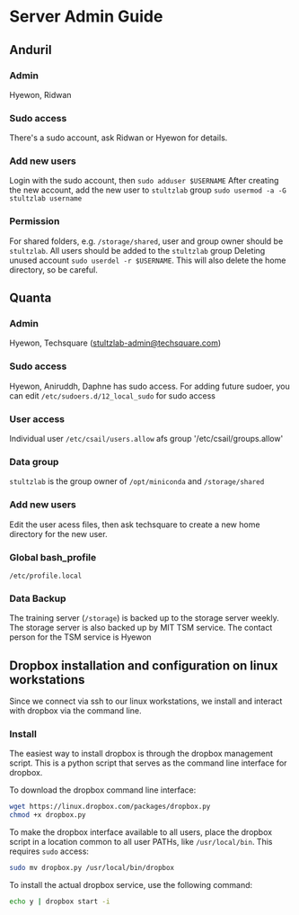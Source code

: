 # Server Admin Guide

## Anduril
### Admin
Hyewon, Ridwan
### Sudo access
There's a sudo account, ask Ridwan or Hyewon for details.
### Add new users
Login with the sudo account, then `sudo adduser $USERNAME`
After creating the new account, add the new user to `stultzlab` group 
`sudo usermod -a -G stultzlab username`
### Permission
For shared folders, e.g. `/storage/shared`, user and group owner should be `stultzlab`.
All users should be added to the `stultzlab` group
Deleting unused account
`sudo userdel -r $USERNAME`. This will also delete the home directory, so be careful.


## Quanta
### Admin
Hyewon, Techsquare (stultzlab-admin@techsquare.com)
### Sudo access
Hyewon, Aniruddh, Daphne has sudo access. For adding future sudoer, you can edit `/etc/sudoers.d/12_local_sudo` for sudo access

### User access
Individual user `/etc/csail/users.allow`
afs group '/etc/csail/groups.allow'

### Data group
`stultzlab` is the group owner of `/opt/miniconda` and `/storage/shared`

### Add new users
Edit the user acess files, then ask techsquare to create a new home directory for the new user.

### Global bash_profile
`/etc/profile.local`

### Data Backup
The training server (`/storage`) is backed up to the storage server weekly. 
The storage server is also backed up by MIT TSM service.
The contact person for the TSM service is Hyewon

## Dropbox installation and configuration on linux workstations

Since we connect via ssh to our linux workstations, we install and interact with dropbox via the command line.

### Install

The easiest way to install dropbox is through the dropbox management script. This is a python script that serves as the command line interface for dropbox.

To download the dropbox command line interface:
```bash
wget https://linux.dropbox.com/packages/dropbox.py
chmod +x dropbox.py
```

To make the dropbox interface available to all users, place the dropbox script in a location common to all user PATHs, like `/usr/local/bin`. This requires `sudo` access:
```bash
sudo mv dropbox.py /usr/local/bin/dropbox
```

To install the actual dropbox service, use the following command:
```bash
echo y | dropbox start -i
```